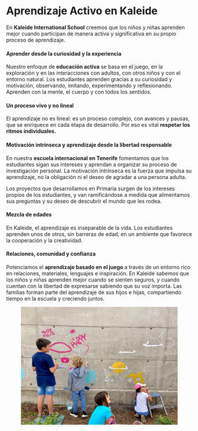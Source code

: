 # Aprendizaje Activo en Kaleide

En **Kaleide International School** creemos que los niños y niñas aprenden mejor cuando participan de manera activa y significativa en su propio proceso de aprendizaje.

#### Aprender desde la curiosidad y la experiencia

Nuestro enfoque de **educación activa** se basa en el juego, en la exploración y en las interacciones con adultos, con otros niños y con el entorno natural. Los estudiantes aprenden gracias a su curiosidad y motivación, observando, imitando, experimentando y reflexionando. Aprenden con la mente, el cuerpo y con todos los sentidos.

#### Un proceso vivo y no lineal

El aprendizaje no es lineal: es un proceso complejo, con avances y pausas, que se enriquece en cada etapa de desarrollo. Por eso es vital **respetar los ritmos individuales.**

#### Motivación intrínseca y aprendizaje desde la libertad responsable

En nuestra **escuela internacional en Tenerife** fomentamos que los estudiantes sigan sus intereses y aprendan a organizar su proceso de investigación personal. La motivación intrínseca es la fuerza que impulsa su aprendizaje, no la obligación ni el deseo de agradar a una persona adulta.

Los proyectos que desarrollamos en Primaria surgen de los intereses propios de los estudiantes, y van ramificándose a medida que alimentamos sus preguntas y su deseo de descubrir el mundo que les rodea.

#### Mezcla de edades

En Kaleide, el aprendizaje es inseparable de la vida. Los estudiantes aprenden unos de otros, sin barreras de edad, en un ambiente que favorece la cooperación y la creatividad.

#### Relaciones, comunidad y confianza

Potenciamos el **aprendizaje basado en el juego** a través de un entorno rico en relaciones, materiales, lenguajes e inspiración. En Kaleide sabemos que los niños y niñas aprenden mejor cuando se sienten seguros, y cuando cuentan con la libertad de expresarse sabiendo que su voz importa. Las familias forman parte del aprendizaje de sus hijos e hijas, compartiendo tiempo en la escuela y creciendo juntos.



<figure><img src="../../.gitbook/assets/bf17957b-b0ab-4099-bc83-52158abf3800.jpg" alt=""><figcaption></figcaption></figure>
